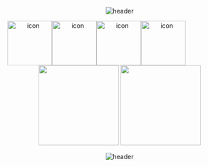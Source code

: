 <!--
<h3> Challenge, Communication </h3>
<h3> 😄 コミュニケーションと人間性が重要だと思う &nbsp; &nbsp; 🎯 諦めずに挑戦しよう </h3>
-->

<div align=center>
  
<!-- header -->
 ![header](https://capsule-render.vercel.app/api?type=waving&color=FFBF00&height=100&section=header&text=Lee%20SH&fontSize=60&animation=fadeIn&fontColor=585858) 
  
<div style="display: flex; align-items: flex-start;">
<img src="https://user-images.githubusercontent.com/55175301/156929702-b74086b4-6574-47cb-8494-8304bebeaf39.svg" alt="icon" width="100" height="100" />
<img src="https://user-images.githubusercontent.com/55175301/156929641-78891632-cc6c-47d6-9093-ef8587b8d132.svg" alt="icon" width="100" height="100" />
<img src="https://user-images.githubusercontent.com/55175301/156929678-b21d4392-ebfd-491c-886c-a5c9dc24f7c2.svg" alt="icon" width="100" height="100" />
<img src="https://user-images.githubusercontent.com/55175301/156929715-f0618a09-5c0a-43af-9f60-c7ca5c33ef94.svg" alt="icon" width="100" height="100" />
</div>  
  
<!-- 조회 수 -->
<!--   [![Hits](https://hits.seeyoufarm.com/api/count/incr/badge.svg?url=https%3A%2F%2Fgithub.com%2FSamsam-lee%2Fhit-counter&count_bg=%233D6BC8&title_bg=%23555555&icon=&icon_color=%23E7E7E7&title=Hits&edge_flat=false)](https://hits.seeyoufarm.com) -->

<!-- 깃허브 스탯 -->
<!--
![Samsam-lee's github stats](https://github-readme-stats.vercel.app/api?username=Samsam-lee&show_icons=true)
-->
<img height="180em" src="https://github-readme-stats-eight-theta.vercel.app/api?username=Samsam-lee&show_icons=true&include_all_commits=true&count_private=true"/>
<img height="180em" src="https://github-readme-stats-eight-theta.vercel.app/api/top-langs/?username=Samsam-lee&layout=compact&langs_count=8"/>

<!-- -->
<!--[![solved.ac tier](http://mazassumnida.wtf/api/generate_badge?boj=Samsam-lee)](https://solved.ac/Samsam-lee)-->

<!-- 뱃지 -->
<!-- [![Facebook Badge](https://img.shields.io/badge/-Facebook-1877f2?style=flat-square&logo=facebook&logoColor=white&link=https://www.facebook.com/devLSH)](https://www.facebook.com/devLSH) -->
<!-- [![Instagram Badge](https://img.shields.io/badge/-Instagram-dd2a7b?style=flat-square&logo=instagram&logoColor=white&link=https://www.instagram.com/dev_lsh_/)](https://www.instagram.com/lsh_s2) -->
<!-- [![Gmail Badge](https://img.shields.io/badge/-Gmail-d14836?style=flat-square&logo=Gmail&logoColor=white&link=mailto:seunghyeong27@gmail.com)](mailto:seunghyeong27@gmail.com) -->
<!-- [![Git Hub Badge](http://img.shields.io/badge/-Git%20Hub-black?style=flat-square&logo=github&link=https://github.com/Samsam-lee/)](https://github.com/Samsam-lee/) -->

<!--
<img src="https://img.shields.io/badge/JavaScript-F7DF1E?style=flat-square&logo=JavaScript&logoColor=white"/></a>
<img src="https://img.shields.io/badge/React-3DD9FF?style=flat-quare&logo=react&logoColor=white"/></a>
<img src="https://img.shields.io/badge/ReactNative-3DD9FF?style=flat-quare&logo=react&logoColor=white"/></a>
-->
  
<!-- footer -->
![header](https://capsule-render.vercel.app/api?type=soft&color=FFBF00&height=10&section=footer&fontSize=80&animation=fadeIn&fontColor=585858)
  
</div>
